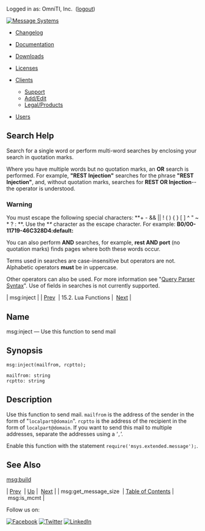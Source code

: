 Logged in as: OmniTI, Inc.  ([logout](https://support.messagesystems.com/logout.php))

[![Message Systems](https://support.messagesystems.com/images/ms-white205.png)](https://support.messagesystems.com/start.php) 

*   [Changelog](https://support.messagesystems.com/start.php?show=changelog)
*   [Documentation](https://support.messagesystems.com/docs/)
*   [Downloads](https://support.messagesystems.com/start.php)

*   [Licenses](https://support.messagesystems.com/license_summary.php)
*   <a href="">Clients</a>
    *   [Support](https://support.messagesystems.com/cs.php)
    *   [Add/Edit](https://support.messagesystems.com/edit_client.php)
    *   [Legal/Products](https://support.messagesystems.com/edit_products.php)
*   [Users](https://support.messagesystems.com/edit_customer.php)

## Search Help

Search for a single word or perform multi-word searches by enclosing your search in quotation marks.

Where you have multiple words but no quotation marks, an **OR** search is performed. For example, **"REST Injection"** searches for the phrase **"REST Injection"**, and, without quotation marks, searches for **REST OR Injection**--the operator is understood.

### Warning

You must escape the following special characters: **+ - && || ! ( ) { } [ ] ^ " ~ * ? : \**. Use the **\** character as the escape character. For example: **B0/00-11719-46C328D4\:default\:**

You can also perform **AND** searches, for example, **rest AND port** (no quotation marks) finds pages where both these words occur.

Terms used in searches are case-insensitive but operators are not. Alphabetic operators **must** be in uppercase.

Other operators can also be used. For more information see "[Query Parser Syntax](https://lucene.apache.org/core/old_versioned_docs/versions/3_0_0/queryparsersyntax.html)". Use of fields in searches is not currently supported.

| msg:inject |
| [Prev](lua.ref.msg_get_message_size.php)  | 15.2. Lua Functions |  [Next](lua.ref.msg_is_mcmt.php) |

<a name="lua.ref.msg_inject"></a>
## Name

msg:inject — Use this function to send mail

<a name="idp25487056"></a>
## Synopsis

`msg:inject(mailfrom, rcptto);`

```
mailfrom: string
rcptto: string
```
<a name="idp25489760"></a>
## Description

Use this function to send mail. `mailfrom` is the address of the sender in the form of "`localpart@domain`". `rcptto` is the address of the recipient in the form of `localpart@domain`. If you want to send this mail to multiple addresses, separate the addresses using a ‘`,`’.

Enable this function with the statement `require('msys.extended.message');`.

<a name="idp25494832"></a>
## See Also

[msg:build](lua.ref.msg_build.php "msg:build")

| [Prev](lua.ref.msg_get_message_size.php)  | [Up](lua.function.details.php) |  [Next](lua.ref.msg_is_mcmt.php) |
| msg:get_message_size  | [Table of Contents](index.php) |  msg:is_mcmt |

Follow us on:

[![Facebook](https://support.messagesystems.com/images/icon-facebook.png)](http://www.facebook.com/messagesystems) [![Twitter](https://support.messagesystems.com/images/icon-twitter.png)](http://twitter.com/#!/MessageSystems) [![LinkedIn](https://support.messagesystems.com/images/icon-linkedin.png)](http://www.linkedin.com/company/message-systems)